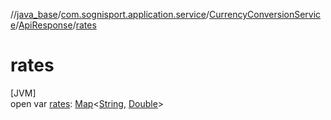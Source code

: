 //[java_base](../../../../index.md)/[com.sognisport.application.service](../../index.md)/[CurrencyConversionService](../index.md)/[ApiResponse](index.md)/[rates](rates.md)

# rates

[JVM]\
open var [rates](rates.md): [Map](https://docs.oracle.com/javase/8/docs/api/java/util/Map.html)&lt;[String](https://docs.oracle.com/javase/8/docs/api/java/lang/String.html), [Double](https://docs.oracle.com/javase/8/docs/api/java/lang/Double.html)&gt;
